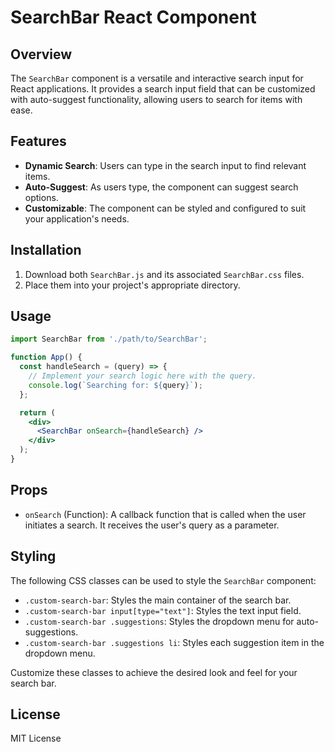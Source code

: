 # SearchBar React Component

## Overview

The `SearchBar` component is a versatile and interactive search input for React applications. It provides a search input field that can be customized with auto-suggest functionality, allowing users to search for items with ease.

## Features

- **Dynamic Search**: Users can type in the search input to find relevant items.
- **Auto-Suggest**: As users type, the component can suggest search options.
- **Customizable**: The component can be styled and configured to suit your application's needs.

## Installation

1. Download both `SearchBar.js` and its associated `SearchBar.css` files.
2. Place them into your project's appropriate directory.

## Usage

```jsx
import SearchBar from './path/to/SearchBar';

function App() {
  const handleSearch = (query) => {
    // Implement your search logic here with the query.
    console.log(`Searching for: ${query}`);
  };

  return (
    <div>
      <SearchBar onSearch={handleSearch} />
    </div>
  );
}
```

## Props

- `onSearch` (Function): A callback function that is called when the user initiates a search. It receives the user's query as a parameter.

## Styling

The following CSS classes can be used to style the `SearchBar` component:

- `.custom-search-bar`: Styles the main container of the search bar.
- `.custom-search-bar input[type="text"]`: Styles the text input field.
- `.custom-search-bar .suggestions`: Styles the dropdown menu for auto-suggestions.
- `.custom-search-bar .suggestions li`: Styles each suggestion item in the dropdown menu.

Customize these classes to achieve the desired look and feel for your search bar.

## License

MIT License
